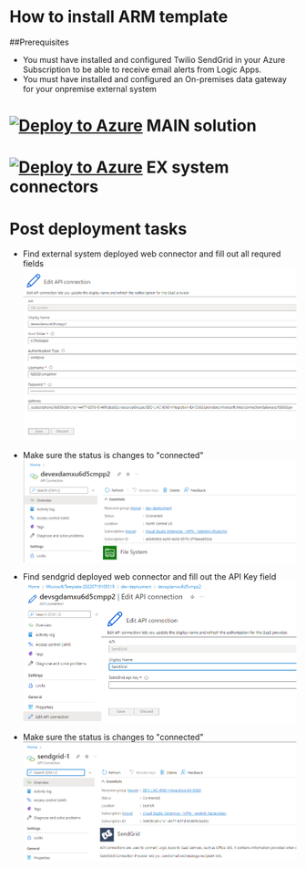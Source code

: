 # How to install ARM template

##Prerequisites
- You must have installed and configured Twilio SendGrid in your Azure Subscription to be able to receive email alerts from Logic Apps.
- You must have installed and configured an On-premises data gateway for your onpremise external system

# [![Deploy to Azure](https://aka.ms/deploytoazurebutton)](https://portal.azure.com/#create/Microsoft.Template/uri/https%3A%2F%2Fraw.githubusercontent.com%2Fvkhutornyi%2FLeMans%2Fmain%2Fazuredeploy.json) MAIN solution

# [![Deploy to Azure](https://aka.ms/deploytoazurebutton)](https://portal.azure.com/#create/Microsoft.Template/uri/https%3A%2F%2Fraw.githubusercontent.com%2Fvkhutornyi%2FLeMans%2Fmain%2FazuredeployEX.json) EX system connectors

# Post deployment tasks
- Find external system deployed web connector and fill out all requred fields
 ![Edit web connector API](./20220718210245.png)

- Make sure the status is changes to "connected"
![Check the status](./20220718210311.png)

- Find sendgrid deployed web connector and fill out the API Key field
 ![Edit web connector API](./20220719105654.png)

- Make sure the status is changes to "connected"
![Check the status](./20220719111425.png)